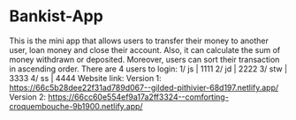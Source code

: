 # Bankist-App

This is the mini app that allows users to transfer their money to another user, loan money and close their account.
Also, it can calculate the sum of money withdrawn or deposited.
Moreover, users can sort their transaction in ascending order.
There are 4 users to login: 
1/ js   |   1111
2/ jd   |   2222
3/ stw  |   3333 
4/ ss   |   4444
Website link:
Version 1:  https://66c5b28dee22f31ad789d067--gilded-pithivier-68d197.netlify.app/
Version 2: https://66cc60e554ef9a17a2ff3324--comforting-croquembouche-9b1900.netlify.app/
